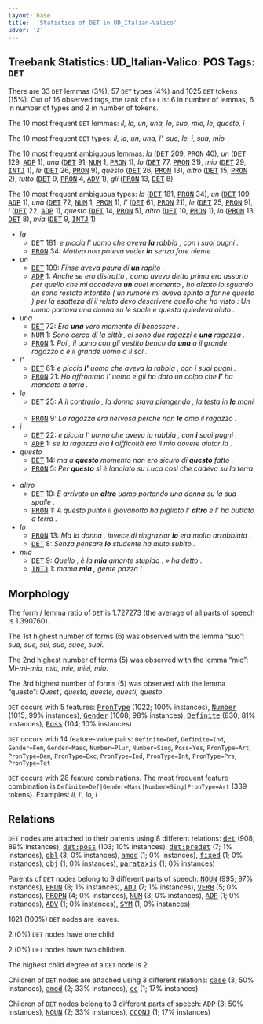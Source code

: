 ```yaml
---
layout: base
title:  'Statistics of DET in UD_Italian-Valico'
udver: '2'
---
```


## Treebank Statistics: UD_Italian-Valico: POS Tags: `DET`

There are 33 `DET` lemmas (3%), 57 `DET` types (4%) and 1025 `DET` tokens (15%).
Out of 16 observed tags, the rank of `DET` is: 6 in number of lemmas, 6 in number of types and 2 in number of tokens.

The 10 most frequent `DET` lemmas: <em>il, la, un, una, lo, suo, mio, le, questo, i</em>

The 10 most frequent `DET` types:  <em>il, la, un, una, l', suo, le, i, sua, mio</em>

The 10 most frequent ambiguous lemmas: <em>la</em> (<tt><a href="it_valico-pos-DET.html">DET</a></tt> 209, <tt><a href="it_valico-pos-PRON.html">PRON</a></tt> 40), <em>un</em> (<tt><a href="it_valico-pos-DET.html">DET</a></tt> 129, <tt><a href="it_valico-pos-ADP.html">ADP</a></tt> 1), <em>una</em> (<tt><a href="it_valico-pos-DET.html">DET</a></tt> 91, <tt><a href="it_valico-pos-NUM.html">NUM</a></tt> 1, <tt><a href="it_valico-pos-PRON.html">PRON</a></tt> 1), <em>lo</em> (<tt><a href="it_valico-pos-DET.html">DET</a></tt> 77, <tt><a href="it_valico-pos-PRON.html">PRON</a></tt> 31), <em>mio</em> (<tt><a href="it_valico-pos-DET.html">DET</a></tt> 29, <tt><a href="it_valico-pos-INTJ.html">INTJ</a></tt> 1), <em>le</em> (<tt><a href="it_valico-pos-DET.html">DET</a></tt> 26, <tt><a href="it_valico-pos-PRON.html">PRON</a></tt> 9), <em>questo</em> (<tt><a href="it_valico-pos-DET.html">DET</a></tt> 26, <tt><a href="it_valico-pos-PRON.html">PRON</a></tt> 13), <em>altro</em> (<tt><a href="it_valico-pos-DET.html">DET</a></tt> 15, <tt><a href="it_valico-pos-PRON.html">PRON</a></tt> 2), <em>tutto</em> (<tt><a href="it_valico-pos-DET.html">DET</a></tt> 9, <tt><a href="it_valico-pos-PRON.html">PRON</a></tt> 4, <tt><a href="it_valico-pos-ADV.html">ADV</a></tt> 1), <em>gli</em> (<tt><a href="it_valico-pos-PRON.html">PRON</a></tt> 13, <tt><a href="it_valico-pos-DET.html">DET</a></tt> 8)

The 10 most frequent ambiguous types:  <em>la</em> (<tt><a href="it_valico-pos-DET.html">DET</a></tt> 181, <tt><a href="it_valico-pos-PRON.html">PRON</a></tt> 34), <em>un</em> (<tt><a href="it_valico-pos-DET.html">DET</a></tt> 109, <tt><a href="it_valico-pos-ADP.html">ADP</a></tt> 1), <em>una</em> (<tt><a href="it_valico-pos-DET.html">DET</a></tt> 72, <tt><a href="it_valico-pos-NUM.html">NUM</a></tt> 1, <tt><a href="it_valico-pos-PRON.html">PRON</a></tt> 1), <em>l'</em> (<tt><a href="it_valico-pos-DET.html">DET</a></tt> 61, <tt><a href="it_valico-pos-PRON.html">PRON</a></tt> 21), <em>le</em> (<tt><a href="it_valico-pos-DET.html">DET</a></tt> 25, <tt><a href="it_valico-pos-PRON.html">PRON</a></tt> 9), <em>i</em> (<tt><a href="it_valico-pos-DET.html">DET</a></tt> 22, <tt><a href="it_valico-pos-ADP.html">ADP</a></tt> 1), <em>questo</em> (<tt><a href="it_valico-pos-DET.html">DET</a></tt> 14, <tt><a href="it_valico-pos-PRON.html">PRON</a></tt> 5), <em>altro</em> (<tt><a href="it_valico-pos-DET.html">DET</a></tt> 10, <tt><a href="it_valico-pos-PRON.html">PRON</a></tt> 1), <em>lo</em> (<tt><a href="it_valico-pos-PRON.html">PRON</a></tt> 13, <tt><a href="it_valico-pos-DET.html">DET</a></tt> 8), <em>mia</em> (<tt><a href="it_valico-pos-DET.html">DET</a></tt> 9, <tt><a href="it_valico-pos-INTJ.html">INTJ</a></tt> 1)


* <em>la</em>
  * <tt><a href="it_valico-pos-DET.html">DET</a></tt> 181: <em>e piccia l' uomo che aveva <b>la</b> rabbia , con i suoi pugni .</em>
  * <tt><a href="it_valico-pos-PRON.html">PRON</a></tt> 34: <em>Matteo non poteva veder <b>la</b> senza fare niente .</em>
* <em>un</em>
  * <tt><a href="it_valico-pos-DET.html">DET</a></tt> 109: <em>Finse aveva paura di <b>un</b> rapito .</em>
  * <tt><a href="it_valico-pos-ADP.html">ADP</a></tt> 1: <em>Anche se ero distratto , como avevo detto prima ero assorto per quello che mi accadeva <b>un</b> quel momento , ho alzato lo sguardo en sono restato intontito ( un rumore mi aveva spinto a far ne questo ) per la esatteza di il relato devo descrivere quello che ho visto : Un uomo portava una donna su le spale e questa quiedeva aiuto .</em>
* <em>una</em>
  * <tt><a href="it_valico-pos-DET.html">DET</a></tt> 72: <em>Era <b>una</b> vero momento di benessere .</em>
  * <tt><a href="it_valico-pos-NUM.html">NUM</a></tt> 1: <em>Sono cerca di la città , ci sono due ragazzi e <b>una</b> ragazza .</em>
  * <tt><a href="it_valico-pos-PRON.html">PRON</a></tt> 1: <em>Poi , il uomo con gli vestito benco da <b>una</b> a il grande ragazzo c è il grande uomo a il sol .</em>
* <em>l'</em>
  * <tt><a href="it_valico-pos-DET.html">DET</a></tt> 61: <em>e piccia <b>l'</b> uomo che aveva la rabbia , con i suoi pugni .</em>
  * <tt><a href="it_valico-pos-PRON.html">PRON</a></tt> 21: <em>Ho affrontato l' uomo e gli ho dato un colpo che <b>l'</b> ha mandato a terra .</em>
* <em>le</em>
  * <tt><a href="it_valico-pos-DET.html">DET</a></tt> 25: <em>A il contrario , la donna stava piangendo , la testa in <b>le</b> mani .</em>
  * <tt><a href="it_valico-pos-PRON.html">PRON</a></tt> 9: <em>La ragazza era nervosa perchè non <b>le</b> amo il ragazzo .</em>
* <em>i</em>
  * <tt><a href="it_valico-pos-DET.html">DET</a></tt> 22: <em>e piccia l' uomo che aveva la rabbia , con <b>i</b> suoi pugni .</em>
  * <tt><a href="it_valico-pos-ADP.html">ADP</a></tt> 1: <em>se la ragazza era <b>i</b> difficoltà era il mio dovere aiutar la .</em>
* <em>questo</em>
  * <tt><a href="it_valico-pos-DET.html">DET</a></tt> 14: <em>ma a <b>questo</b> momento non ero sicuro di <b>questo</b> fatto .</em>
  * <tt><a href="it_valico-pos-PRON.html">PRON</a></tt> 5: <em>Per <b>questo</b> si è lanciato su Luca così che cadeva su la terra .</em>
* <em>altro</em>
  * <tt><a href="it_valico-pos-DET.html">DET</a></tt> 10: <em>E arrivato un <b>altro</b> uomo portando una donna su la sua spalle .</em>
  * <tt><a href="it_valico-pos-PRON.html">PRON</a></tt> 1: <em>A questo punto il giovanotto ha pigliato l' <b>altro</b> e l' ha buttato a terra .</em>
* <em>lo</em>
  * <tt><a href="it_valico-pos-PRON.html">PRON</a></tt> 13: <em>Ma la donna , invece di ringraziar <b>lo</b> era molto arrabbiata .</em>
  * <tt><a href="it_valico-pos-DET.html">DET</a></tt> 8: <em>Senza pensare <b>lo</b> studente ha aiuto subito .</em>
* <em>mia</em>
  * <tt><a href="it_valico-pos-DET.html">DET</a></tt> 9: <em>Quello , è la <b>mia</b> amante stupido . » ha detto .</em>
  * <tt><a href="it_valico-pos-INTJ.html">INTJ</a></tt> 1: <em>mama <b>mia</b> , gente pazza !</em>

## Morphology

The form / lemma ratio of `DET` is 1.727273 (the average of all parts of speech is 1.390760).

The 1st highest number of forms (6) was observed with the lemma “suo”: <em>sua, sue, sui, suo, suoe, suoi</em>.

The 2nd highest number of forms (5) was observed with the lemma “mio”: <em>Mi-mi-mio, mia, mie, miei, mio</em>.

The 3rd highest number of forms (5) was observed with the lemma “questo”: <em>Quest', questa, queste, questi, questo</em>.

`DET` occurs with 5 features: <tt><a href="it_valico-feat-PronType.html">PronType</a></tt> (1022; 100% instances), <tt><a href="it_valico-feat-Number.html">Number</a></tt> (1015; 99% instances), <tt><a href="it_valico-feat-Gender.html">Gender</a></tt> (1008; 98% instances), <tt><a href="it_valico-feat-Definite.html">Definite</a></tt> (830; 81% instances), <tt><a href="it_valico-feat-Poss.html">Poss</a></tt> (104; 10% instances)

`DET` occurs with 14 feature-value pairs: `Definite=Def`, `Definite=Ind`, `Gender=Fem`, `Gender=Masc`, `Number=Plur`, `Number=Sing`, `Poss=Yes`, `PronType=Art`, `PronType=Dem`, `PronType=Exc`, `PronType=Ind`, `PronType=Int`, `PronType=Prs`, `PronType=Tot`

`DET` occurs with 28 feature combinations.
The most frequent feature combination is `Definite=Def|Gender=Masc|Number=Sing|PronType=Art` (339 tokens).
Examples: <em>il, l', lo, l</em>


## Relations

`DET` nodes are attached to their parents using 8 different relations: <tt><a href="it_valico-dep-det.html">det</a></tt> (908; 89% instances), <tt><a href="it_valico-dep-det-poss.html">det:poss</a></tt> (103; 10% instances), <tt><a href="it_valico-dep-det-predet.html">det:predet</a></tt> (7; 1% instances), <tt><a href="it_valico-dep-obl.html">obl</a></tt> (3; 0% instances), <tt><a href="it_valico-dep-amod.html">amod</a></tt> (1; 0% instances), <tt><a href="it_valico-dep-fixed.html">fixed</a></tt> (1; 0% instances), <tt><a href="it_valico-dep-obj.html">obj</a></tt> (1; 0% instances), <tt><a href="it_valico-dep-parataxis.html">parataxis</a></tt> (1; 0% instances)

Parents of `DET` nodes belong to 9 different parts of speech: <tt><a href="it_valico-pos-NOUN.html">NOUN</a></tt> (995; 97% instances), <tt><a href="it_valico-pos-PRON.html">PRON</a></tt> (8; 1% instances), <tt><a href="it_valico-pos-ADJ.html">ADJ</a></tt> (7; 1% instances), <tt><a href="it_valico-pos-VERB.html">VERB</a></tt> (5; 0% instances), <tt><a href="it_valico-pos-PROPN.html">PROPN</a></tt> (4; 0% instances), <tt><a href="it_valico-pos-NUM.html">NUM</a></tt> (3; 0% instances), <tt><a href="it_valico-pos-ADP.html">ADP</a></tt> (1; 0% instances), <tt><a href="it_valico-pos-ADV.html">ADV</a></tt> (1; 0% instances), <tt><a href="it_valico-pos-SYM.html">SYM</a></tt> (1; 0% instances)

1021 (100%) `DET` nodes are leaves.

2 (0%) `DET` nodes have one child.

2 (0%) `DET` nodes have two children.

The highest child degree of a `DET` node is 2.

Children of `DET` nodes are attached using 3 different relations: <tt><a href="it_valico-dep-case.html">case</a></tt> (3; 50% instances), <tt><a href="it_valico-dep-amod.html">amod</a></tt> (2; 33% instances), <tt><a href="it_valico-dep-cc.html">cc</a></tt> (1; 17% instances)

Children of `DET` nodes belong to 3 different parts of speech: <tt><a href="it_valico-pos-ADP.html">ADP</a></tt> (3; 50% instances), <tt><a href="it_valico-pos-NOUN.html">NOUN</a></tt> (2; 33% instances), <tt><a href="it_valico-pos-CCONJ.html">CCONJ</a></tt> (1; 17% instances)

